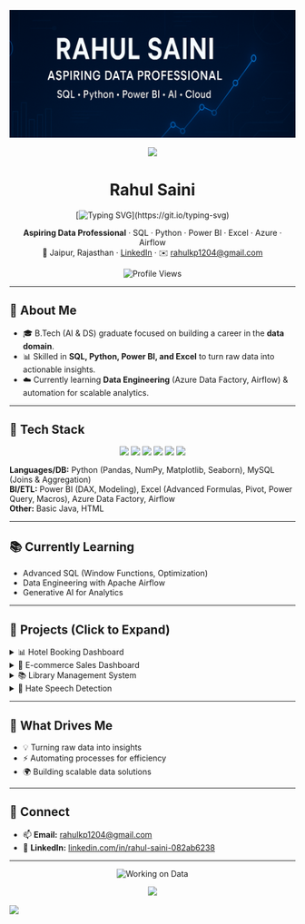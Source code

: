 <p align="center">
  <img src="https://github.com/Rahul120402/Rahul120402/blob/main/Cover%20Image.png" 
       alt="Rahul Saini — Aspiring Data Professional" 
       style="max-width:100%; height:auto;" />
</p>

<div align="center">

<img src="https://capsule-render.vercel.app/api?type=waving&color=0:00F260,100:0575E6&height=120&section=header"/>

# Rahul Saini

[![Typing SVG](https://readme-typing-svg.herokuapp.com?font=Roboto&size=24&color=00F700&center=true&vCenter=true&width=600&lines=Aspiring+Data+Professional;SQL+%7C+Python+%7C+Power+BI+%7C+Excel+%7C+Azure+%7C+Airflow;Always+Learning+New+Things!)](https://git.io/typing-svg)

**Aspiring Data Professional** · SQL · Python · Power BI · Excel · Azure · Airflow  
📍 Jaipur, Rajasthan · [LinkedIn](https://www.linkedin.com/in/rahul-saini-082ab6238/) · ✉️ rahulkp1204@gmail.com  

![Profile Views](https://komarev.com/ghpvc/?username=Rahul120402&label=Profile%20Views&color=blue&style=flat)

</div>

---

## 👋 About Me
- 🎓 B.Tech (AI & DS) graduate focused on building a career in the **data domain**.  
- 📊 Skilled in **SQL, Python, Power BI, and Excel** to turn raw data into actionable insights.  
- ☁️ Currently learning **Data Engineering** (Azure Data Factory, Airflow) & automation for scalable analytics.  

---

## 🧰 Tech Stack
<p align="center">
  <img src="https://cdn.jsdelivr.net/gh/devicons/devicon/icons/python/python-original.svg" width="50"/>
  <img src="https://cdn.jsdelivr.net/gh/devicons/devicon/icons/mysql/mysql-original-wordmark.svg" width="50"/>
  <img src="https://cdn.jsdelivr.net/gh/devicons/devicon/icons/pandas/pandas-original.svg" width="50"/>
  <img src="https://cdn.jsdelivr.net/gh/devicons/devicon/icons/numpy/numpy-original.svg" width="50"/>
  <img src="https://cdn.jsdelivr.net/gh/devicons/devicon/icons/azure/azure-original.svg" width="50"/>
  <img src="https://cdn.jsdelivr.net/gh/devicons/devicon/icons/powerbi/powerbi-original.svg" width="50"/>
</p>

**Languages/DB:** Python (Pandas, NumPy, Matplotlib, Seaborn), MySQL (Joins & Aggregation)  
**BI/ETL:** Power BI (DAX, Modeling), Excel (Advanced Formulas, Pivot, Power Query, Macros), Azure Data Factory, Airflow  
**Other:** Basic Java, HTML  

---

## 📚 Currently Learning
- Advanced SQL (Window Functions, Optimization)  
- Data Engineering with Apache Airflow  
- Generative AI for Analytics  

---

## 📂 Projects (Click to Expand)
<details>
  <summary>📊 Hotel Booking Dashboard</summary>
  Tools: Power BI, SQL  
  Features: Occupancy trends, revenue analytics  
  ![Hotel Dashboard](assets/hotel_dashboard.png)
</details>

<details>
  <summary>🛒 E-commerce Sales Dashboard</summary>
  Tools: Power BI, SQL  
  Features: Trend analysis boosted revenue by **15%**  
  ![E-commerce Dashboard](assets/ecommerce_dashboard.png)
</details>

<details>
  <summary>📚 Library Management System</summary>
  Tools: SQL + Frontend  
  Features: Authentication, automated book tracking  
</details>

<details>
  <summary>🤖 Hate Speech Detection</summary>
  Tools: Python (LSTM, BERT)  
  Achieved ~85% accuracy on toxic content classification  
</details>

---

## 🎯 What Drives Me
- 💡 Turning raw data into insights  
- ⚡ Automating processes for efficiency  
- 🌍 Building scalable data solutions   

---

## 🤝 Connect
- 📫 **Email:** [rahulkp1204@gmail.com](mailto:rahulkp1204@gmail.com)  
- 🔗 **LinkedIn:** [linkedin.com/in/rahul-saini-082ab6238](https://www.linkedin.com/in/rahul-saini-082ab6238/)  

---

<p align="center">
  <img src="https://media.giphy.com/media/qgQUggAC3Pfv687qPC/giphy.gif" width="400" alt="Working on Data">
</p>

<p align="center">
  <img src="https://readme-typing-svg.herokuapp.com?font=Fira+Code&size=22&pause=1000&color=F70000&center=true&vCenter=true&width=600&lines=Learning+every+day;One+dataset+at+a+time;Data+is+the+new+oil!" />
</p>

<img src="https://capsule-render.vercel.app/api?type=waving&color=0:00F260,100:0575E6&height=120&section=footer"/>
